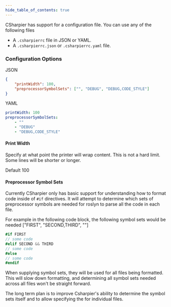 ```yaml
---
hide_table_of_contents: true
---
```


CSharpier has support for a configuration file. You can use any of the following files
- A ```.csharpierrc``` file in JSON or YAML.
- A ```.csharpierrc.json``` or ```.csharpierrc.yaml``` file.

### Configuration Options
JSON
```json
{
    "printWidth": 100,
    "preprocessorSymbolSets": ["", "DEBUG", "DEBUG,CODE_STYLE"]
}
```
YAML
```yaml
printWidth: 100
preprocessorSymbolSets:
    - ""
    - "DEBUG"
    - "DEBUG,CODE_STYLE"
```

#### Print Width
Specify at what point the printer will wrap content. This is not a hard limit. Some lines will be shorter or longer.

Default 100

#### Preprocessor Symbol Sets
Currently CSharpier only has basic support for understanding how to format code inside of `#if` directives.
It will attempt to determine which sets of preprocessor symbols are needed for roslyn to parse all the code in each file.

For example in the following code block, the following symbol sets would be needed ["FIRST", "SECOND,THIRD", ""]
```c#
#if FIRST
// some code
#elif SECOND && THIRD
// some code
#else
// some code
#endif

```

When supplying symbol sets, they will be used for all files being formatted. This will slow down formatting, and determining all symbol sets needed across all files won't be straight forward.

The long term plan is to improve Csharpier's ability to determine the symbol sets itself and to allow specifying the for individual files.
